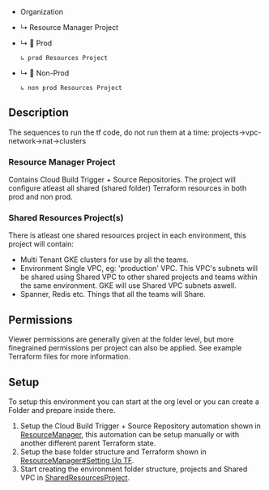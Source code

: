 * Organization
* ↳ Resource Manager Project
* ↳ 📁 Prod

      ↳ prod Resources Project
* ↳ 📁 Non-Prod

      ↳ non prod Resources Project
      
## Description

The sequences to run the tf code, do not run them at a time:
projects->vpc-network->nat->clusters

### Resource Manager Project
Contains Cloud Build Trigger + Source Repositories. The project will configure atleast all shared (shared folder)
Terraform resources in both prod and non prod.

### Shared Resources Project(s)
There is atleast one shared resources project in each environment, this project will contain:
*  Multi Tenant GKE clusters for use by all the teams. 
*  Environment Single VPC, eg: 'production' VPC. This VPC's subnets will be shared using Shared VPC to other shared projects
   and teams within the same environment. GKE will use Shared VPC subnets aswell.
*  Spanner, Redis etc. Things that all the teams will Share. 


## Permissions
Viewer permissions are generally given at the folder level, but more finegrained permissions per project can also be applied.
See example Terraform files for more information.


## Setup

To setup this environment you can start at the org level or you can create a Folder and prepare inside there. 

1.  Setup the Cloud Build Trigger + Source Repository automation shown in [ResourceManager](ResourceManager.md),
    this automation can be setup manually or with another different parent Terraform state.
2.  Setup the base folder structure and Terraform shown in [ResourceManager#Setting Up TF](ResourceManager.md#SettingUpTF).
2.  Start creating the environment folder structure, projects and Shared VPC in [SharedResourcesProject](SharedResourcesProject.md).

